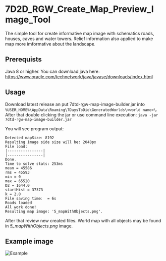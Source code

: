 # 7D2D_RGW_Create_Map_Preview_Image_Tool
The simple tool for create informative map image with schematics roads, houses, caves and water towers. Relief information also applied to make map more imformative about the landscape.

## Prerequists
Java 8 or higher. You can download java here: https://www.oracle.com/technetwork/java/javase/downloads/index.html

## Usage
Download latest release an put 7dtd-rgw-map-image-builder.jar into `%USER_HOME%\AppData\Roaming\7DaysToDie\GeneratedWorlds\<world name>\`.
After that double clicking the jar or use command line execution:
`java -jar 7dtd-rgw-map-image-builder.jar`

You will see program output:
```
Detected mapSize: 8192
Resulting image side size will be: 2048px
File load:
|----------------|
|----------------|
Done.
Time to solve stats: 253ms
mean = 45586
rms = 45593
min = 0
max = 65520
D2 = 1644.0
startHist = 37373
k = 2.0
File saving time:  = 6s
Roads loaded
All work done!
Resulting map image: '5_mapWithObjects.png'.
```

After that review new created files. World map with all objects may be found in *5_mapWithObjects.png* image.

## Example image
![Example](https://drive.google.com/uc?export=download&id=13HH_d-GusmBCSF4ONPI9aZTKM_M9_1Uz)
